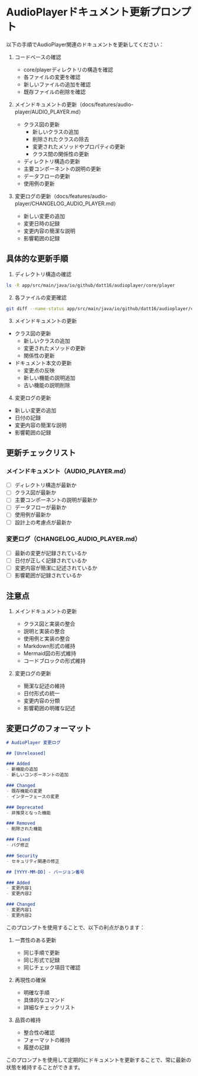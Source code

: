 # AudioPlayerドキュメント更新プロンプト

以下の手順でAudioPlayer関連のドキュメントを更新してください：

1. コードベースの確認
   - core/playerディレクトリの構造を確認
   - 各ファイルの変更を確認
   - 新しいファイルの追加を確認
   - 既存ファイルの削除を確認

2. メインドキュメントの更新（docs/features/audio-player/AUDIO_PLAYER.md）
   - クラス図の更新
     - 新しいクラスの追加
     - 削除されたクラスの除去
     - 変更されたメソッドやプロパティの更新
     - クラス間の関係性の更新
   - ディレクトリ構造の更新
   - 主要コンポーネントの説明の更新
   - データフローの更新
   - 使用例の更新

3. 変更ログの更新（docs/features/audio-player/CHANGELOG_AUDIO_PLAYER.md）
   - 新しい変更の追加
   - 変更日時の記録
   - 変更内容の簡潔な説明
   - 影響範囲の記録

## 具体的な更新手順

1. ディレクトリ構造の確認
```bash
ls -R app/src/main/java/io/github/datt16/audioplayer/core/player
```

2. 各ファイルの変更確認
```bash
git diff --name-status app/src/main/java/io/github/datt16/audioplayer/core/player
```

3. メインドキュメントの更新
- クラス図の更新
  - 新しいクラスの追加
  - 変更されたメソッドの更新
  - 関係性の更新
- ドキュメント本文の更新
  - 変更点の反映
  - 新しい機能の説明追加
  - 古い機能の説明削除

4. 変更ログの更新
- 新しい変更の追加
- 日付の記録
- 変更内容の簡潔な説明
- 影響範囲の記録

## 更新チェックリスト

### メインドキュメント（AUDIO_PLAYER.md）
- [ ] ディレクトリ構造が最新か
- [ ] クラス図が最新か
- [ ] 主要コンポーネントの説明が最新か
- [ ] データフローが最新か
- [ ] 使用例が最新か
- [ ] 設計上の考慮点が最新か

### 変更ログ（CHANGELOG_AUDIO_PLAYER.md）
- [ ] 最新の変更が記録されているか
- [ ] 日付が正しく記録されているか
- [ ] 変更内容が簡潔に記述されているか
- [ ] 影響範囲が記録されているか

## 注意点

1. メインドキュメントの更新
   - クラス図と実装の整合
   - 説明と実装の整合
   - 使用例と実装の整合
   - Markdown形式の維持
   - Mermaid図の形式維持
   - コードブロックの形式維持

2. 変更ログの更新
   - 簡潔な記述の維持
   - 日付形式の統一
   - 変更内容の分類
   - 影響範囲の明確な記述

## 変更ログのフォーマット

```markdown
# AudioPlayer 変更ログ

## [Unreleased]

### Added
- 新機能の追加
- 新しいコンポーネントの追加

### Changed
- 既存機能の変更
- インターフェースの変更

### Deprecated
- 非推奨となった機能

### Removed
- 削除された機能

### Fixed
- バグ修正

### Security
- セキュリティ関連の修正

## [YYYY-MM-DD] - バージョン番号

### Added
- 変更内容1
- 変更内容2

### Changed
- 変更内容1
- 変更内容2
```

このプロンプトを使用することで、以下の利点があります：

1. 一貫性のある更新
   - 同じ手順で更新
   - 同じ形式で記録
   - 同じチェック項目で確認

2. 再現性の確保
   - 明確な手順
   - 具体的なコマンド
   - 詳細なチェックリスト

3. 品質の維持
   - 整合性の確認
   - フォーマットの維持
   - 履歴の記録

このプロンプトを使用して定期的にドキュメントを更新することで、常に最新の状態を維持することができます。 